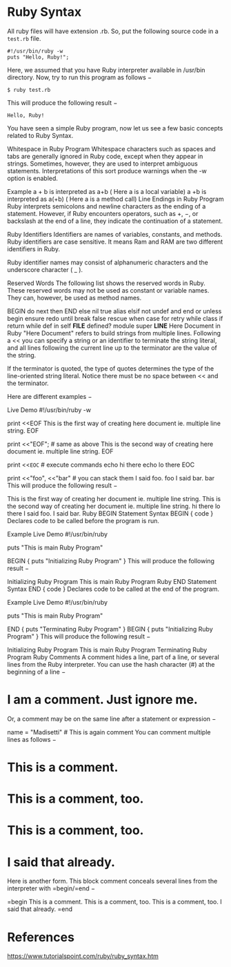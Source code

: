 # Ruby Syntax

All ruby files will have extension .rb. So, put the following source code in a `test.rb` file.

```
#!/usr/bin/ruby -w
puts "Hello, Ruby!";
```
Here, we assumed that you have Ruby interpreter available in /usr/bin directory. Now, try to run this program as follows −
```
$ ruby test.rb
```

This will produce the following result −
```
Hello, Ruby!
```
You have seen a simple Ruby program, now let us see a few basic concepts related to Ruby Syntax.

Whitespace in Ruby Program
Whitespace characters such as spaces and tabs are generally ignored in Ruby code, except when they appear in strings. Sometimes, however, they are used to interpret ambiguous statements. Interpretations of this sort produce warnings when the -w option is enabled.

Example
a + b is interpreted as a+b ( Here a is a local variable)
a  +b is interpreted as a(+b) ( Here a is a method call)
Line Endings in Ruby Program
Ruby interprets semicolons and newline characters as the ending of a statement. However, if Ruby encounters operators, such as +, −, or backslash at the end of a line, they indicate the continuation of a statement.

Ruby Identifiers
Identifiers are names of variables, constants, and methods. Ruby identifiers are case sensitive. It means Ram and RAM are two different identifiers in Ruby.

Ruby identifier names may consist of alphanumeric characters and the underscore character ( _ ).

Reserved Words
The following list shows the reserved words in Ruby. These reserved words may not be used as constant or variable names. They can, however, be used as method names.

BEGIN	do	next	then
END	else	nil	true
alias	elsif	not	undef
and	end	or	unless
begin	ensure	redo	until
break	false	rescue	when
case	for	retry	while
class	if	return	while
def	in	self	__FILE__
defined?	module	super	__LINE__
Here Document in Ruby
"Here Document" refers to build strings from multiple lines. Following a << you can specify a string or an identifier to terminate the string literal, and all lines following the current line up to the terminator are the value of the string.

If the terminator is quoted, the type of quotes determines the type of the line-oriented string literal. Notice there must be no space between << and the terminator.

Here are different examples −

Live Demo
#!/usr/bin/ruby -w

print <<EOF
   This is the first way of creating
   here document ie. multiple line string.
EOF

print <<"EOF";                # same as above
   This is the second way of creating
   here document ie. multiple line string.
EOF

print <<`EOC`                 # execute commands
	echo hi there
	echo lo there
EOC

print <<"foo", <<"bar"  # you can stack them
	I said foo.
foo
	I said bar.
bar
This will produce the following result −

   This is the first way of creating
   her document ie. multiple line string.
   This is the second way of creating
   her document ie. multiple line string.
hi there
lo there
      I said foo.
      I said bar.
Ruby BEGIN Statement
Syntax
BEGIN {
   code
}
Declares code to be called before the program is run.

Example
Live Demo
#!/usr/bin/ruby

puts "This is main Ruby Program"

BEGIN {
   puts "Initializing Ruby Program"
}
This will produce the following result −

Initializing Ruby Program
This is main Ruby Program
Ruby END Statement
Syntax
END {
   code
}
Declares code to be called at the end of the program.

Example
Live Demo
#!/usr/bin/ruby

puts "This is main Ruby Program"

END {
   puts "Terminating Ruby Program"
}
BEGIN {
   puts "Initializing Ruby Program"
}
This will produce the following result −

Initializing Ruby Program
This is main Ruby Program
Terminating Ruby Program
Ruby Comments
A comment hides a line, part of a line, or several lines from the Ruby interpreter. You can use the hash character (#) at the beginning of a line −

# I am a comment. Just ignore me.
Or, a comment may be on the same line after a statement or expression −

name = "Madisetti" # This is again comment
You can comment multiple lines as follows −

# This is a comment.
# This is a comment, too.
# This is a comment, too.
# I said that already.
Here is another form. This block comment conceals several lines from the interpreter with =begin/=end −

=begin
This is a comment.
This is a comment, too.
This is a comment, too.
I said that already.
=end

# References
https://www.tutorialspoint.com/ruby/ruby_syntax.htm
